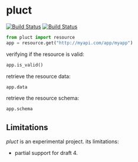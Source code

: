 pluct
=====

[![Build Status](https://drone.io/github.com/globocom/pluct/status.png)](https://drone.io/github.com/globocom/pluct/latest)
[![Build Status](https://travis-ci.org/globocom/pluct.png)](https://travis-ci.org/globocom/pluct)

```python
from pluct import resource
app = resource.get("http://myapi.com/app/myapp")
```

verifying if the resource is valid:
```python
app.is_valid()
```

retrieve the resource data:
```python
app.data
```

retrieve the resource schema:
```python
app.schema
```

Limitations
-----------

*pluct* is an experimental project. its limitations:

* partial support for draft 4.
